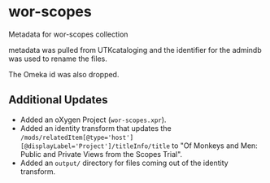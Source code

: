 # wor-scopes
Metadata for wor-scopes collection

metadata was pulled from UTKcataloging and the identifier
for the admindb was used to rename the files.

The Omeka id was also dropped.

## Additional Updates ##
* Added an oXygen Project (`wor-scopes.xpr`).
* Added an identity transform that updates the `/mods/relatedItem[@type='host'][@displayLabel='Project']/titleInfo/title` to "Of Monkeys and Men: Public and Private Views from the Scopes Trial".
* Added an `output/` directory for files coming out of the identity transform.


